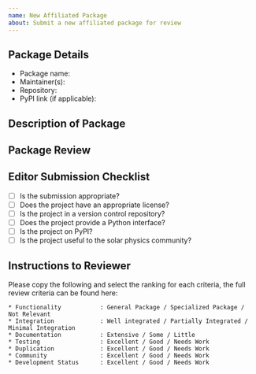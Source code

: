 ```yaml
---
name: New Affiliated Package
about: Submit a new affiliated package for review
---
```


## Package Details

- Package name:
- Maintainer(s):
- Repository:
- PyPI link (if applicable):

## Description of Package


<!-- Submitters do not need to edit below this comment !-->

## Package Review

## Editor Submission Checklist

- [ ] Is the submission appropriate?
- [ ] Does the project have an appropriate license?
- [ ] Is the project in a version control repository?
- [ ] Does the project provide a Python interface?
- [ ] Is the project on PyPI?
- [ ] Is the project useful to the solar physics community?

## Instructions to Reviewer

Please copy the following and select the ranking for each criteria, the full review criteria can be found here: 

```
* Functionality           : General Package / Specialized Package / Not Relevant
* Integration             : Well integrated / Partially Integrated / Minimal Integration
* Documentation           : Extensive / Some / Little
* Testing                 : Excellent / Good / Needs Work
* Duplication             : Excellent / Good / Needs Work
* Community               : Excellent / Good / Needs Work
* Development Status      : Excellent / Good / Needs Work
```
